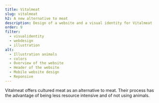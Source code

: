 ```yaml
---
title: Vitalmeat
slug: vitalmeat
h2: A new alternative to meat
description: Design of a website and a visual identity for Vitalmeat
order: 9
filter:
  - visualidentity
  - webdesign
  - illustration
alt:
  - Illustration animals
  - colors
  - Overview of the website
  - Header of the website
  - Mobile website design
  - Reponsive
--- 
```

Vitalmeat offers cultured meat as an alternative to meat. Their process has the advantage of being less resource intensive and of not using animals.
